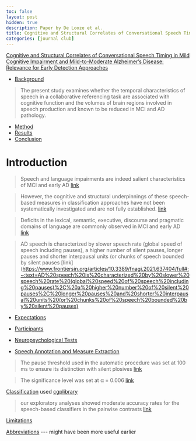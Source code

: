```yaml
---
toc: false
layout: post
hidden: true
description: Paper by De Looze et al.
title: Cognitive and Structural Correlates of Conversational Speech Timing in Mild Cognitive Impairment and Mild-to-Moderate Alzheimer’s Disease - Relevance for Early Detection Approaches
categories: [journal club]
---
```


[Cognitive and Structural Correlates of Conversational Speech Timing in Mild Cognitive Impairment and Mild-to-Moderate Alzheimer’s Disease: Relevance for Early Detection Approaches](https://www.frontiersin.org/articles/10.3389/fnagi.2021.637404/full)

- [Background](https://www.frontiersin.org/articles/10.3389/fnagi.2021.637404/full#:~:text=The%20present%20study%20examines%20whether%20the%20temporal%20characteristics%20of%20speech%20in%20a%20collaborative%20referencing%20task%20are%20associated%20with%20cognitive%20function%20and%20the%20volumes%20of%20brain%20regions%20involved%20in%20speech%20production%20and%20known%20to%20be%20reduced%20in%20MCI%20and%20AD%20pathology.)

> The present study examines whether the temporal characteristics of speech in
> a collaborative referencing task are associated with cognitive function and
> the volumes of brain regions involved in speech production and known to be
> reduced in MCI and AD pathology.

- [Method](https://www.frontiersin.org/articles/10.3389/fnagi.2021.637404/full#:~:text=structural%20MRI%20scan%20and%20a%20battery%20of%20neuropsychological%20tests.%20They%20also%20engaged%20in%20a%20collaborative%20referencing%20task%20with%20a%20caregiver.)
- [Results](https://www.frontiersin.org/articles/10.3389/fnagi.2021.637404/full#:~:text=moderate%20AD%20are-,characterized%20by%20a%20general%20slowness%20of%20speech%2C%20attributed%20to%20slower%20speech%20rate%20and%20slower%20turn-taking,-in%20conversational%20settings)
- [Conclusion](https://www.frontiersin.org/articles/10.3389/fnagi.2021.637404/full#:~:text=conversational%20speech%20timing-based%20technologies%20in%20clinical%20and%20community%20settings%20may%20provide%20additional%20markers)

# Introduction

> Speech and language impairments are indeed salient characteristics of MCI and early AD [link](https://www.frontiersin.org/articles/10.3389/fnagi.2021.637404/full#:~:text=Speech%20and%20language%20impairments%20are%20indeed%20salient%20characteristics%20of%20MCI%20and%20early%20AD)

> However, the cognitive and structural underpinnings of these speech-based
> measures in classification approaches have not been systematically
> investigated and are not fully established. [link](https://www.frontiersin.org/articles/10.3389/fnagi.2021.637404/full#:~:text=However%2C%20the%20cognitive%20and%20structural%20underpinnings%20of%20these%20speech-based%20measures%20in%20classification%20approaches%20have%20not%20been%20systematically%20investigated%20and%20are%20not%20fully%20established.)

> Deficits in the lexical, semantic, executive, discourse and pragmatic
> domains of language are commonly observed in MCI and early AD
> [link](https://www.frontiersin.org/articles/10.3389/fnagi.2021.637404/full#:~:text=Deficits%20in%20the%20lexical%2C%20semantic%2C%20executive%2C%20discourse%20and%20pragmatic%20domains%20of%20language%20are%20commonly%20observed%20in%20MCI%20and%20early%20AD)

> AD speech is characterized by slower speech rate (global speed of speech
> including pauses), a higher number of silent pauses, longer pauses and
> shorter interpausal units (or chunks of speech bounded by silent pauses [link](https://www.frontiersin.org/articles/10.3389/fnagi.2021.637404/full#:~:text=AD%20speech%20is%20characterized%20by%20slower%20speech%20rate%20(global%20speed%20of%20speech%20including%20pauses)%2C%20a%20higher%20number%20of%20silent%20pauses%2C%20longer%20pauses%20and%20shorter%20interpausal%20units%20(or%20chunks%20of%20speech%20bounded%20by%20silent%20pauses)

- [Expectations](https://www.frontiersin.org/articles/10.3389/fnagi.2021.637404/full#:~:text=We%20expected%20shorter%20interpausal%20units%2C%20shorter%20turns%2C%20longer%20pauses%2C%20longer%20gaps%2C%20shorter%20transition%20overlaps%2C%20a%20higher%20number%20of%20pauses%20and%20gaps%20and%20slower%20speech%20rate%20to%20be%20associated%20with%20lower%20cognitive%20function%20and%20reduced%20regional%20brain%20volumes.)

- [Participants](https://www.frontiersin.org/articles/10.3389/fnagi.2021.637404/full#:~:text=prior%20to%20participation.-,Participants,-Twenty%20older%20adults)

- [Neuropsychological Tests](https://www.frontiersin.org/articles/10.3389/fnagi.2021.637404/full#:~:text=of%2032%20individuals.-,Neuropsychological%20Tests,-All%20participants%20underwent)

- [Speech Annotation and Measure Extraction](https://www.frontiersin.org/articles/10.3389/fnagi.2021.637404/full#:~:text=Speech%20Annotation%20and%20Measure%20Extraction)

> The pause threshold used in the automatic procedure was set at 100 ms to ensure its distinction with silent plosives
[link](https://www.frontiersin.org/articles/10.3389/fnagi.2021.637404/full#:~:text=The%20pause%20threshold%20used%20in%20the%20automatic%20procedure%20was%20set%20at%20100%20ms%20to%20ensure%20its%20distinction%20with%20silent%20plosives)

> The significance level was set at α = 0.006
[link](https://www.frontiersin.org/articles/10.3389/fnagi.2021.637404/full#:~:text=The%20significance%20level%20was%20set%20at%20%CE%B1%20%3D%200.006)

[Classification](https://www.frontiersin.org/articles/10.3389/fnagi.2021.637404/full#:~:text=open%20source%20cross%20platform%20CGP%20library) used [cgplibrary](http://www.cgplibrary.co.uk/files2/About-txt.html)


> our exploratory analyses showed moderate accuracy rates for the speech-based classifiers in the pairwise contrasts
[link](https://www.frontiersin.org/articles/10.3389/fnagi.2021.637404/full#:~:text=our%20exploratory%20analyses%20showed%20moderate%20accuracy%20rates%20for%20the%20speech-based%20classifiers%20in%20the%20pairwise%20contrasts)

[Limitations](https://www.frontiersin.org/articles/10.3389/fnagi.2021.637404/full#:~:text=A%20number%20of%20limitations%20need%20to%20be%20highlighted.)

[Abbreviations](https://www.frontiersin.org/articles/10.3389/fnagi.2021.637404/full#:~:text=conflict%20of%20interest.-,Abbreviations,-AD%2C%20Alzheimer%E2%80%99s%20disease) --- might have been more useful earlier
